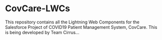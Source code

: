 # CovCare-LWCs

This repository contains all the Lightning Web Components for the Salesforce Project of COVID19 Patient Management System, CovCare. This is being developed by Team Cirrus...
